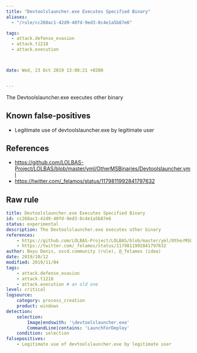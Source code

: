 ```yaml
---
title: "Devtoolslauncher.exe Executes Specified Binary"
aliases:
  - "/rule/cc268ac1-42d9-40fd-9ed3-8c4e1a5b87e6"

tags:
  - attack.defense_evasion
  - attack.t1218
  - attack.execution



date: Wed, 23 Oct 2019 13:00:21 +0200


---
```


The Devtoolslauncher.exe executes other binary

<!--more-->


## Known false-positives

* Legitimate use of devtoolslauncher.exe by legitimate user



## References

* https://github.com/LOLBAS-Project/LOLBAS/blob/master/yml/OtherMSBinaries/Devtoolslauncher.yml
* https://twitter.com/_felamos/status/1179811992841797632


## Raw rule
```yaml
title: Devtoolslauncher.exe Executes Specified Binary
id: cc268ac1-42d9-40fd-9ed3-8c4e1a5b87e6
status: experimental
description: The Devtoolslauncher.exe executes other binary
references:
    - https://github.com/LOLBAS-Project/LOLBAS/blob/master/yml/OtherMSBinaries/Devtoolslauncher.yml
    - https://twitter.com/_felamos/status/1179811992841797632
author: Beyu Denis, oscd.community (rule), @_felamos (idea)
date: 2019/10/12
modified: 2019/11/04
tags:
    - attack.defense_evasion
    - attack.t1218
    - attack.execution # an old one
level: critical
logsource:
    category: process_creation
    product: windows
detection:
    selection:
        Image|endswith: '\devtoolslauncher.exe'
        CommandLine|contains: 'LaunchForDeploy'
    condition: selection
falsepositives:
    - Legitimate use of devtoolslauncher.exe by legitimate user

```
